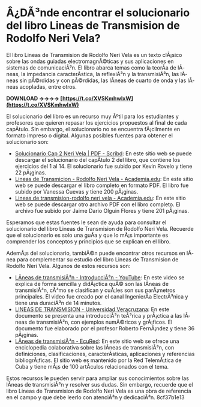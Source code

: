 
 
# Â¿DÃ³nde encontrar el solucionario del libro Lineas de Transmision de Rodolfo Neri Vela?
 
El libro Lineas de Transmision de Rodolfo Neri Vela es un texto clÃ¡sico sobre las ondas guiadas electromagnÃ©ticas y sus aplicaciones en sistemas de comunicaciÃ³n. El libro abarca temas como la teorÃ­a de lÃ­neas, la impedancia caracterÃ­stica, la reflexiÃ³n y la transmisiÃ³n, las lÃ­neas sin pÃ©rdidas y con pÃ©rdidas, las lÃ­neas de cuarto de onda y las lÃ­neas acopladas, entre otros.
 
**DOWNLOAD ->->->-> [https://t.co/XVSKmhwIxW](https://t.co/XVSKmhwIxW)**


 
El solucionario del libro es un recurso muy Ãºtil para los estudiantes y profesores que quieren repasar los ejercicios propuestos al final de cada capÃ­tulo. Sin embargo, el solucionario no se encuentra fÃ¡cilmente en formato impreso o digital. Algunas posibles fuentes para obtener el solucionario son:
 
- [Solucionario Cap 2 Neri Vela | PDF - Scribd](https://www.scribd.com/document/264111177/Solucionario-Cap-2-Neri-Vela): En este sitio web se puede descargar el solucionario del capÃ­tulo 2 del libro, que contiene los ejercicios del 1 al 14. El solucionario fue subido por Kevin Rovelo y tiene 22 pÃ¡ginas.
- [Lineas de Transmicion - Rodolfo Neri Vela - Academia.edu](https://www.academia.edu/38799006/Lineas_de_Transmicion_Rodolfo_Neri_Vela): En este sitio web se puede descargar el libro completo en formato PDF. El libro fue subido por Vanessa Cuevas y tiene 200 pÃ¡ginas.
- [Lineas de transmision-rodolfo neri vela - Academia.edu](https://www.academia.edu/40828297/Lineas_de_transmision_rodolfo_neri_vela): En este sitio web se puede descargar otro archivo PDF con el libro completo. El archivo fue subido por Jaime Dario Olguin Flores y tiene 201 pÃ¡ginas.

Esperamos que estas fuentes le sean de ayuda para consultar el solucionario del libro Lineas de Transmision de Rodolfo Neri Vela. Recuerde que el solucionario es solo una guÃ­a y que lo mÃ¡s importante es comprender los conceptos y principios que se explican en el libro.
  
AdemÃ¡s del solucionario, tambiÃ©n puede encontrar otros recursos en lÃ­nea para complementar su estudio del libro Lineas de Transmision de Rodolfo Neri Vela. Algunos de estos recursos son:

- [LÃ­neas de transmisiÃ³n - IntroducciÃ³n - YouTube](https://www.youtube.com/watch?v=Z8Xl1X9yq6k): En este video se explica de forma sencilla y didÃ¡ctica quÃ© son las lÃ­neas de transmisiÃ³n, cÃ³mo se clasifican y cuÃ¡les son sus parÃ¡metros principales. El video fue creado por el canal IngenierÃ­a ElectrÃ³nica y tiene una duraciÃ³n de 14 minutos.
- [LINEAS DE TRANSMISION - Universidad Veracruzana](https://www.uv.mx/personal/robertof/files/2011/08/LINEAS-DE-TRANSMISION.pdf): En este documento se presenta una introducciÃ³n teÃ³rica y prÃ¡ctica a las lÃ­neas de transmisiÃ³n, con ejemplos numÃ©ricos y grÃ¡ficos. El documento fue elaborado por el profesor Roberto FernÃ¡ndez y tiene 36 pÃ¡ginas.
- [LÃ­neas de transmisiÃ³n - EcuRed](https://www.ecured.cu/L%C3%ADneas_de_transmisi%C3%B3n): En este sitio web se ofrece una enciclopedia colaborativa sobre las lÃ­neas de transmisiÃ³n, con definiciones, clasificaciones, caracterÃ­sticas, aplicaciones y referencias bibliogrÃ¡ficas. El sitio web es mantenido por la Red TelemÃ¡tica de Cuba y tiene mÃ¡s de 100 artÃ­culos relacionados con el tema.

Estos recursos le pueden servir para ampliar sus conocimientos sobre las lÃ­neas de transmisiÃ³n y resolver sus dudas. Sin embargo, recuerde que el libro Lineas de Transmision de Rodolfo Neri Vela es una obra de referencia en el campo y que debe leerlo con atenciÃ³n y dedicaciÃ³n.
 8cf37b1e13
 

